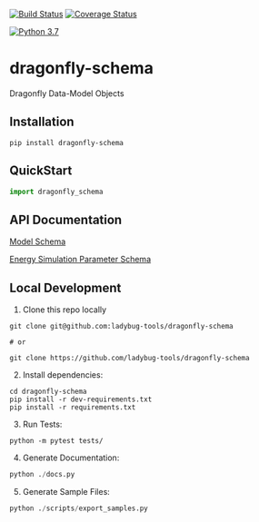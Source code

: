 [![Build Status](https://travis-ci.com/ladybug-tools/dragonfly-schema.svg?branch=master)](https://travis-ci.com/ladybug-tools/dragonfly-schema)
[![Coverage Status](https://coveralls.io/repos/github/ladybug-tools/dragonfly-schema/badge.svg?branch=master)](https://coveralls.io/github/ladybug-tools/dragonfly-schema)

[![Python 3.7](https://img.shields.io/badge/python-3.7-blue.svg)](https://www.python.org/downloads/release/python-370/)

# dragonfly-schema

Dragonfly Data-Model Objects

## Installation

```console
pip install dragonfly-schema
```

## QuickStart

```python
import dragonfly_schema

```

## API Documentation

[Model Schema](https://ladybug-tools.github.io/dragonfly-schema/model.html)

[Energy Simulation Parameter Schema](https://ladybug-tools-in2.github.io/honeybee-schema/simulation-parameter.html)

## Local Development

1. Clone this repo locally

```console
git clone git@github.com:ladybug-tools/dragonfly-schema

# or

git clone https://github.com/ladybug-tools/dragonfly-schema
```

2. Install dependencies:

```console
cd dragonfly-schema
pip install -r dev-requirements.txt
pip install -r requirements.txt
```

3. Run Tests:

```console
python -m pytest tests/
```

4. Generate Documentation:

```python
python ./docs.py
```

5. Generate Sample Files:

```python
python ./scripts/export_samples.py
```
